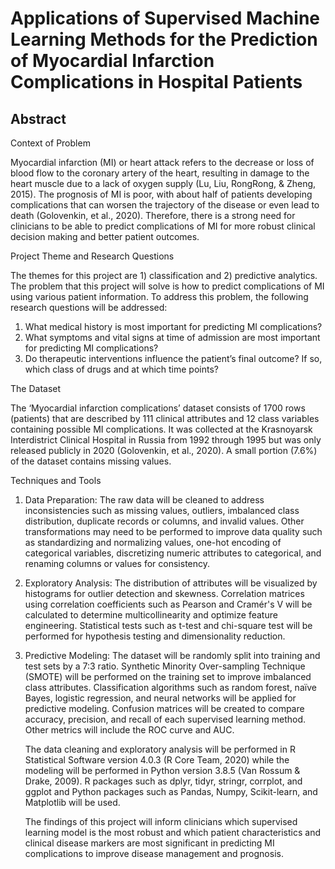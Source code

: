 # Applications of Supervised Machine Learning Methods for the Prediction of Myocardial Infarction Complications in Hospital Patients

## Abstract
Context of Problem	

Myocardial infarction (MI) or heart attack refers to the decrease or loss of blood flow to the coronary artery of the heart, resulting in damage to the heart muscle due to a lack of oxygen supply (Lu, Liu, RongRong, & Zheng, 2015). The prognosis of MI is poor, with about half of patients developing complications that can worsen the trajectory of the disease or even lead to death (Golovenkin, et al., 2020). Therefore, there is a strong need for clinicians to be able to predict complications of MI for more robust clinical decision making and better patient outcomes.

Project Theme and Research Questions

The themes for this project are 1) classification and 2) predictive analytics. The problem that this project will solve is how to predict complications of MI using various patient information. To address this problem, the following research questions will be addressed:
1.	What medical history is most important for predicting MI complications?
2.	What symptoms and vital signs at time of admission are most important for predicting MI complications?
3.	Do therapeutic interventions influence the patient’s final outcome? If so, which class of drugs and at which time points?


The Dataset

The ‘Myocardial infarction complications’ dataset consists of 1700 rows (patients) that are described by 111 clinical attributes and 12 class variables containing possible MI complications. It was collected at the Krasnoyarsk Interdistrict Clinical Hospital in Russia from 1992 through 1995 but was only released publicly in 2020 (Golovenkin, et al., 2020). A small portion (7.6%) of the dataset contains missing values. 
  
Techniques and Tools

1.	Data Preparation: The raw data will be cleaned to address inconsistencies such as missing values, outliers, imbalanced class distribution, duplicate records or columns, and invalid values. Other transformations may need to be performed to improve data quality such as standardizing and normalizing values, one-hot encoding of categorical variables, discretizing numeric attributes to categorical, and renaming columns or values for consistency. 

2.	Exploratory Analysis: The distribution of attributes will be visualized by histograms for outlier detection and skewness. Correlation matrices using correlation coefficients such as Pearson and Cramér's V will be calculated to determine multicollinearity and optimize feature engineering. Statistical tests such as t-test and chi-square test will be performed for hypothesis testing and dimensionality reduction.

3.	Predictive Modeling: The dataset will be randomly split into training and test sets by a 7:3 ratio. Synthetic Minority Over-sampling Technique (SMOTE) will be performed on the training set to improve imbalanced class attributes. Classification algorithms such as random forest, naïve Bayes, logistic regression, and neural networks will be applied for predictive modeling. Confusion matrices will be created to compare accuracy, precision, and recall of each supervised learning method. Other metrics will include the ROC curve and AUC. 

	The data cleaning and exploratory analysis will be performed in R Statistical Software version 4.0.3 (R Core Team, 2020) while the modeling will be performed in Python version 3.8.5 (Van Rossum & Drake, 2009). R packages such as dplyr, tidyr, stringr, corrplot, and ggplot and Python packages such as Pandas, Numpy, Scikit-learn, and Matplotlib will be used. 
  
	The findings of this project will inform clinicians which supervised learning model is the most robust and which patient characteristics and clinical disease markers are most significant in predicting MI complications to improve disease management and prognosis.
